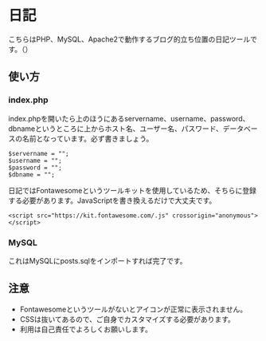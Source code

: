 # 日記
こちらはPHP、MySQL、Apache2で動作するブログ的立ち位置の日記ツールです。（）

## 使い方
### index.php
index.phpを開いたら上のほうにあるservername、username、password、dbnameというところに上からホスト名、ユーザー名、パスワード、データベースの名前となっています。必ず書きましょう。  
```php:index.php
$servername = "";
$username = "";
$password = "";
$dbname = "";
```
日記ではFontawesomeというツールキットを使用しているため、そちらに登録する必要があります。JavaScriptを書き換えるだけで大丈夫です。
```php:index.php
<script src="https://kit.fontawesome.com/.js" crossorigin="anonymous"></script>
```

### MySQL
これはMySQLにposts.sqlをインポートすれば完了です。  

## 注意
- Fontawesomeというツールがないとアイコンが正常に表示されません。
- CSSは抜いてあるので、ご自身でカスタマイズする必要があります。
- 利用は自己責任でよろしくお願いします。
